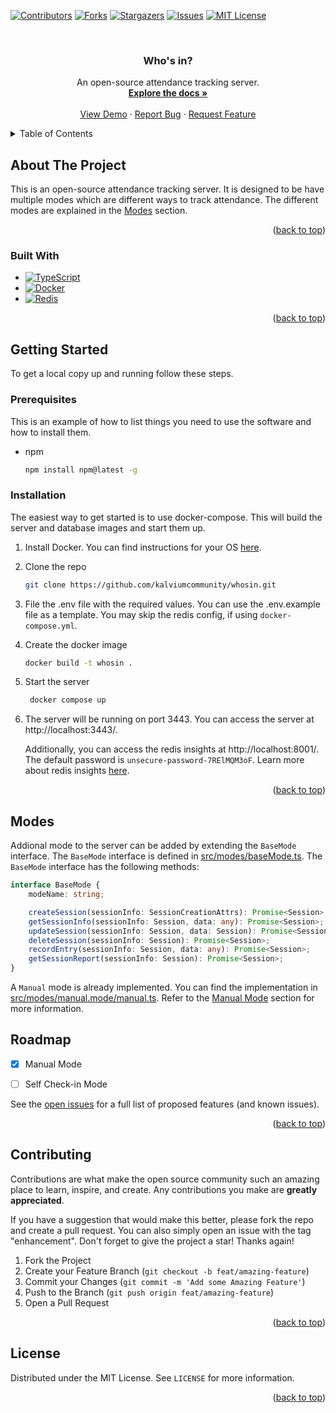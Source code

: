 <!-- Improved compatibility of back to top link: See: https://github.com/othneildrew/Best-README-Template/pull/73 -->
<a name="readme-top"></a>
<!--
*** Thanks for checking out the Best-README-Template. If you have a suggestion
*** that would make this better, please fork the repo and create a pull request
*** or simply open an issue with the tag "enhancement".
*** Don't forget to give the project a star!
*** Thanks again! Now go create something AMAZING! :D
-->



<!-- PROJECT SHIELDS -->
<!--
*** I'm using markdown "reference style" links for readability.
*** Reference links are enclosed in brackets [ ] instead of parentheses ( ).
*** See the bottom of this document for the declaration of the reference variables
*** for contributors-url, forks-url, etc. This is an optional, concise syntax you may use.
*** https://www.markdownguide.org/basic-syntax/#reference-style-links
-->
[![Contributors][contributors-shield]][contributors-url]
[![Forks][forks-shield]][forks-url]
[![Stargazers][stars-shield]][stars-url]
[![Issues][issues-shield]][issues-url]
[![MIT License][license-shield]][license-url]



<!-- PROJECT LOGO -->
<br />
<div align="center">

<h3 align="center">Who's in?</h3>

  <p align="center">
    An open-source attendance tracking server.
    <br />
    <a href="https://github.com/kalviumcommunity/whosin"><strong>Explore the docs »</strong></a>
    <br />
    <br />
    <a href="https://github.com/kalviumcommunity/whosin">View Demo</a>
    ·
    <a href="https://github.com/kalviumcommunity/whosin/issues">Report Bug</a>
    ·
    <a href="https://github.com/kalviumcommunity/whosin/issues">Request Feature</a>
  </p>
</div>



<!-- TABLE OF CONTENTS -->
<details>
  <summary>Table of Contents</summary>
  <ol>
    <li>
      <a href="#about-the-project">About The Project</a>
      <ul>
        <li><a href="#built-with">Built With</a></li>
      </ul>
    </li>
    <li>
      <a href="#getting-started">Getting Started</a>
      <ul>
        <li><a href="#prerequisites">Prerequisites</a></li>
        <li><a href="#installation">Installation</a></li>
      </ul>
    </li>
    <li><a href="#modes">Modes</a></li>
    <li><a href="#roadmap">Roadmap</a></li>
    <li><a href="#contributing">Contributing</a></li>
    <li><a href="#license">License</a></li>
  </ol>
</details>



<!-- ABOUT THE PROJECT -->
## About The Project

This is an open-source attendance tracking server. It is designed to be have multiple modes which are different ways to track attendance. The different modes are explained in the [Modes](#modes) section.

<p align="right">(<a href="#readme-top">back to top</a>)</p>



### Built With

* [![TypeScript][Typescript]][Typescript-url]
* [![Docker][Docker]][Docker-url]
* [![Redis][Redis]][Redis-url]


<p align="right">(<a href="#readme-top">back to top</a>)</p>



<!-- GETTING STARTED -->
## Getting Started

To get a local copy up and running follow these steps.

### Prerequisites

This is an example of how to list things you need to use the software and how to install them.
* npm

  ```sh
  npm install npm@latest -g
  ```

### Installation

The easiest way to get started is to use docker-compose. This will build the server and database images and start them up.

1. Install Docker. You can find instructions for your OS [here](https://docs.docker.com/get-docker/).

2. Clone the repo
   ```sh
   git clone https://github.com/kalviumcommunity/whosin.git
   ```

3. File the .env file with the required values. You can use the .env.example file as a template. You may skip the redis config, if using `docker-compose.yml`.

4. Create the docker image
   ```sh
   docker build -t whosin .
   ```

5. Start the server
   ```sh
    docker compose up
    ```

5. The server will be running on port 3443. You can access the server at http://localhost:3443/.
  
   Additionally, you can access the redis insights at http://localhost:8001/. The default password is `unsecure-password-7RElMQM3oF`. Learn more about redis insights [here](https://redislabs.com/redis-enterprise/redis-insight/).

<p align="right">(<a href="#readme-top">back to top</a>)</p>


<!-- MODES -->
## Modes

Addional mode to the server can be added by extending the `BaseMode` interface. The `BaseMode` interface is defined in [src/modes/baseMode.ts](./src/modes/baseMode.ts). The `BaseMode` interface has the following methods:

```ts
interface BaseMode {
    modeName: string;

    createSession(sessionInfo: SessionCreationAttrs): Promise<Session>;
    getSessionInfo(sessionInfo: Session, data: any): Promise<Session>;
    updateSession(sessionInfo: Session, data: Session): Promise<Session>;
    deleteSession(sessionInfo: Session): Promise<Session>;
    recordEntry(sessionInfo: Session, data: any): Promise<Session>;
    getSessionReport(sessionInfo: Session): Promise<Session>;
}
```

A `Manual` mode is already implemented. You can find the implementation in [src/modes/manual.mode/manual.ts](./src/modes/manual.mode/manual.ts). Refer to the [Manual Mode](./docs/MANUAL.README.md) section for more information.


<!-- ROADMAP -->
## Roadmap

- [x] Manual Mode
- [ ] Self Check-in Mode
 

See the [open issues](https://github.com/kalviumcommunity/whosin/issues) for a full list of proposed features (and known issues).

<p align="right">(<a href="#readme-top">back to top</a>)</p>



<!-- CONTRIBUTING -->
## Contributing

Contributions are what make the open source community such an amazing place to learn, inspire, and create. Any contributions you make are **greatly appreciated**.

If you have a suggestion that would make this better, please fork the repo and create a pull request. You can also simply open an issue with the tag "enhancement".
Don't forget to give the project a star! Thanks again!

1. Fork the Project
2. Create your Feature Branch (`git checkout -b feat/amazing-feature`)
3. Commit your Changes (`git commit -m 'Add some Amazing Feature'`)
4. Push to the Branch (`git push origin feat/amazing-feature`)
5. Open a Pull Request

<p align="right">(<a href="#readme-top">back to top</a>)</p>



<!-- LICENSE -->
## License

Distributed under the MIT License. See `LICENSE` for more information.

<p align="right">(<a href="#readme-top">back to top</a>)</p>



<!-- MARKDOWN LINKS & IMAGES -->
<!-- https://www.markdownguide.org/basic-syntax/#reference-style-links -->
[contributors-shield]: https://img.shields.io/github/contributors/kalviumcommunity/whosin.svg?style=for-the-badge
[contributors-url]: https://github.com/kalviumcommunity/whosin/graphs/contributors
[forks-shield]: https://img.shields.io/github/forks/kalviumcommunity/whosin.svg?style=for-the-badge
[forks-url]: https://github.com/kalviumcommunity/whosin/network/members
[stars-shield]: https://img.shields.io/github/stars/kalviumcommunity/whosin.svg?style=for-the-badge
[stars-url]: https://github.com/kalviumcommunity/whosin/stargazers
[issues-shield]: https://img.shields.io/github/issues/kalviumcommunity/whosin.svg?style=for-the-badge
[issues-url]: https://github.com/kalviumcommunity/whosin/issues
[license-shield]: https://img.shields.io/github/license/kalviumcommunity/whosin.svg?style=for-the-badge
[license-url]: https://github.com/kalviumcommunity/whosin/blob/master/LICENSE
[product-screenshot]: images/screenshot.png
[Typescript-url]: https://www.typescriptlang.org/
[Typescript]: https://img.shields.io/badge/-TypeScript-3178c6?style=flat-square&logo=typescript&logoColor=white
[Docker-url]: https://www.docker.com/
[Docker]: https://img.shields.io/badge/-Docker-2496ed?style=flat-square&logo=docker&logoColor=white
[Redis-url]: https://redis.io/
[Redis]: https://img.shields.io/badge/-Redis-dc382d?style=flat-square&logo=redis&logoColor=white
